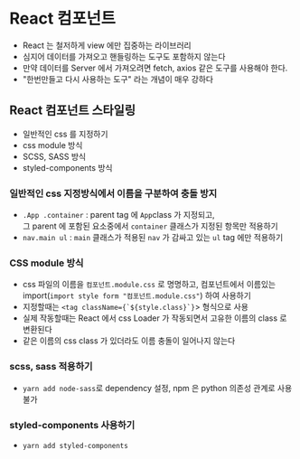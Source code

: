 # React 컴포넌트

- React 는 철저하게 view 에만 집중하는 라이브러리
- 심지어 데이터를 가져오고 핸들링하는 도구도 포함하지 않는다
- 만약 데이터를 Server 에서 가져오려면 fetch, axios 같은 도구를 사용해야 한다.
- "한번만들고 다시 사용하는 도구" 라는 개념이 매우 강하다

## React 컴포넌트 스타일링

- 일반적인 css 를 지정하기
- css module 방식
- SCSS, SASS 방식
- styled-components 방식

### 일반적인 css 지정방식에서 이름을 구분하여 충돌 방지

- `.App .container` : parent tag 에 `App`class 가 지정되고,  
  그 parent 에 포함된 요소중에서 `container` 클래스가 지정된 항목만 적용하기
- `nav.main ul` : `main` 클래스가 적용된 `nav` 가 감싸고 있는 `ul` tag 에만 적용하기

### CSS module 방식

- css 파일의 이름을 `컴포넌트.module.css` 로 명명하고, 컴포넌트에서 이름있는  
  import(`import style form "컴포넌트.module.css"`) 하여 사용하기
- 지정할때는 `` <tag className={`${style.class}`} ``> 형식으로 사용
- 실제 작동할때는 React 에서 css Loader 가 작동되면서 고유한 이름의 class 로 변환된다
- 같은 이름의 css class 가 있더라도 이름 충돌이 일어나지 않는다

### scss, sass 적용하기

- `yarn add node-sass`로 dependency 설정, npm 은 python 의존성 관계로 사용불가

### styled-components 사용하기

- `yarn add styled-components`
